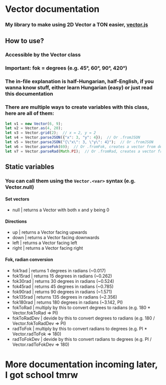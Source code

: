 # Vector documentation
### My library to make using 2D Vector a TON easier, [vector.js](../../libs/js/vector.js)
## How to use?
### Accessible by the Vector class
### Important: fok = degrees (e.g. 45°, 60°, 90°, 420°)
### The in-file explanation is half-Hungarian, half-English, if you wanna know stuff, either learn Hungarian (easy) or just read this documentation
### There are multiple ways to create variables with this class, here are all of them:
```js
let v1 = new Vector(6, 9);
let v2 = Vector.as(4, 20);
let v3 = Vector.grid(2);  // x = 2, y = 2
let v4 = Vector.parseJSON({"x": 3, "y": 4});  // Or .fromJSON
let v5 = Vector.parseJSON("{\"x\": 3, \"y\": 4}");  // Or .fromJSON
let v6 = Vector.parseFok(69);  // Or .fromFok, creates a vector from degrees with a length of 1
let v7 = Vector.parseRad(Math.PI);  // Or .fromRad, creates a vector from radians with a length of 1
```
## Static variables
### You can call them using the `Vector.<var>` syntax (e.g. Vector.null)
#### Set vectors
- null | returns a Vector with both x and y being 0
#### Directions
- up | returns a Vector facing upwards
- down | returns a Vector facing downwards
- left | returns a Vector facing left
- right | returns a Vector facing right
#### Fok, radian conversion
- fok1rad | returns 1 degrees in radians (~0.017)
- fok15rad | returns 15 degrees in radians (~0.262)
- fok30rad | returns 30 degrees in radians (~0.524)
- fok45rad | returns 45 degrees in radians (~0.785)
- fok90rad | returns 90 degrees in radians (~1.571)
- fok135rad | returns 135 degrees in radians (~2.356)
- fok180rad | returns 180 degrees in radians (~3.142, PI)
- fokToRad | multiply by this to convert degrees to radians (e.g. 180 * Vector.fokToRad => PI)
- fokToRadDev | devide by this to convert degrees to radians (e.g. 180 / Vector.fokToRadDev => PI)
- radToFok | multiply by this to convert radians to degrees (e.g. PI * Vector.radToFok => 180)
- radToFokDev | devide by this to convert radians to degrees (e.g. PI / Vector.radToFokDev => 180)

# More documentation incoming later, I got school tmrw
